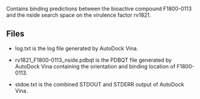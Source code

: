 Contains binding predictions between the bioactive compound F1800-0113 and the nside search space on the virulence factor rv1821.

## Files

- log.txt is the log file generated by AutoDock Vina.

- rv1821_F1800-0113_nside.pdbqt is the PDBQT file generated by AutoDock Vina containing the orientation and binding location of F1800-0113.

- stdoe.txt is the combined STDOUT and STDERR output of AutoDock Vina.

